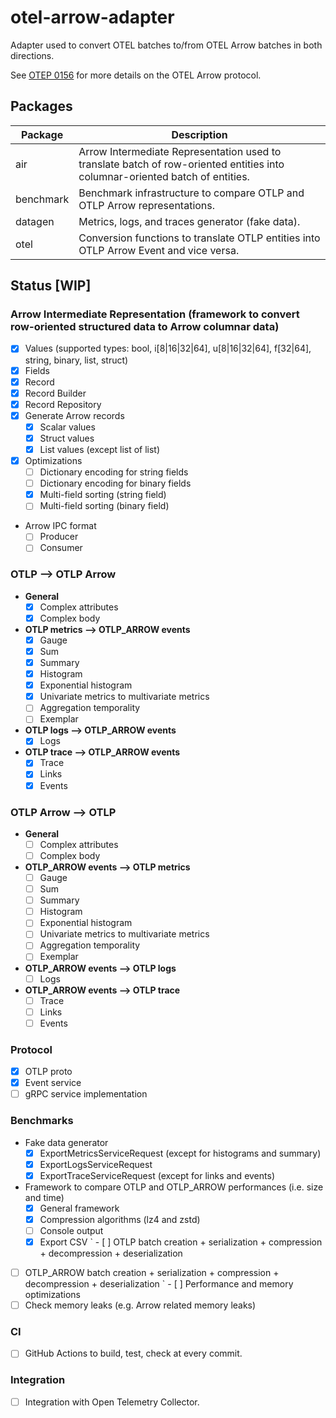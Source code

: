 # otel-arrow-adapter

Adapter used to convert OTEL batches to/from OTEL Arrow batches in both directions.

See [OTEP 0156](https://github.com/lquerel/oteps/blob/main/text/0156-columnar-encoding.md) for more details on the OTEL Arrow protocol.

## Packages

| Package   | Description                                                                                                                  |
|-----------|------------------------------------------------------------------------------------------------------------------------------|
| air       | Arrow Intermediate Representation used to translate batch of row-oriented entities into columnar-oriented batch of entities. |
| benchmark | Benchmark infrastructure to compare OTLP and OTLP Arrow representations.                                                     |
| datagen   | Metrics, logs, and traces generator (fake data).                                                                             |
| otel      | Conversion functions to translate OTLP entities into OTLP Arrow Event and vice versa.                                        |

## Status [WIP]

### Arrow Intermediate Representation (framework to convert row-oriented structured data to Arrow columnar data)
- [X] Values (supported types: bool, i[8|16|32|64], u[8|16|32|64], f[32|64], string, binary, list, struct)
- [X] Fields
- [X] Record
- [X] Record Builder
- [X] Record Repository
- [X] Generate Arrow records
  - [X] Scalar values
  - [X] Struct values
  - [X] List values (except list of list)
- [X] Optimizations
  - [ ] Dictionary encoding for string fields
  - [ ] Dictionary encoding for binary fields
  - [X] Multi-field sorting (string field)
  - [ ] Multi-field sorting (binary field)
- Arrow IPC format
  - [ ] Producer
  - [ ] Consumer

### OTLP --> OTLP Arrow
  - **General**
    - [X] Complex attributes
    - [X] Complex body
  - **OTLP metrics --> OTLP_ARROW events**
    - [X] Gauge
    - [X] Sum
    - [X] Summary
    - [X] Histogram
    - [X] Exponential histogram
    - [X] Univariate metrics to multivariate metrics
    - [ ] Aggregation temporality
    - [ ] Exemplar
  - **OTLP logs --> OTLP_ARROW events**
    - [X] Logs
  - **OTLP trace --> OTLP_ARROW events**
    - [X] Trace
    - [X] Links
    - [X] Events

### OTLP Arrow --> OTLP
  - **General**
    - [ ] Complex attributes
    - [ ] Complex body
  - **OTLP_ARROW events --> OTLP metrics**
    - [ ] Gauge
    - [ ] Sum
    - [ ] Summary
    - [ ] Histogram
    - [ ] Exponential histogram
    - [ ] Univariate metrics to multivariate metrics
    - [ ] Aggregation temporality
    - [ ] Exemplar
  - **OTLP_ARROW events --> OTLP logs**
    - [ ] Logs
  - **OTLP_ARROW events --> OTLP trace**
    - [ ] Trace
    - [ ] Links
    - [ ] Events

### Protocol
  - [X] OTLP proto
  - [X] Event service
  - [ ] gRPC service implementation

### Benchmarks 
  - Fake data generator
    - [X] ExportMetricsServiceRequest (except for histograms and summary)
    - [X] ExportLogsServiceRequest
    - [X] ExportTraceServiceRequest (except for links and events)
  - Framework to compare OTLP and OTLP_ARROW performances (i.e. size and time)
    - [X] General framework
    - [X] Compression algorithms (lz4 and zstd)
    - [ ] Console output
    - [X] Export CSV
` - [ ] OTLP batch creation + serialization + compression + decompression + deserialization
  - [ ] OTLP_ARROW batch creation + serialization + compression + decompression + deserialization
` - [ ] Performance and memory optimizations
  - [ ] Check memory leaks (e.g. Arrow related memory leaks)

### CI
  - [ ] GitHub Actions to build, test, check at every commit.

### Integration
  - [ ] Integration with Open Telemetry Collector.